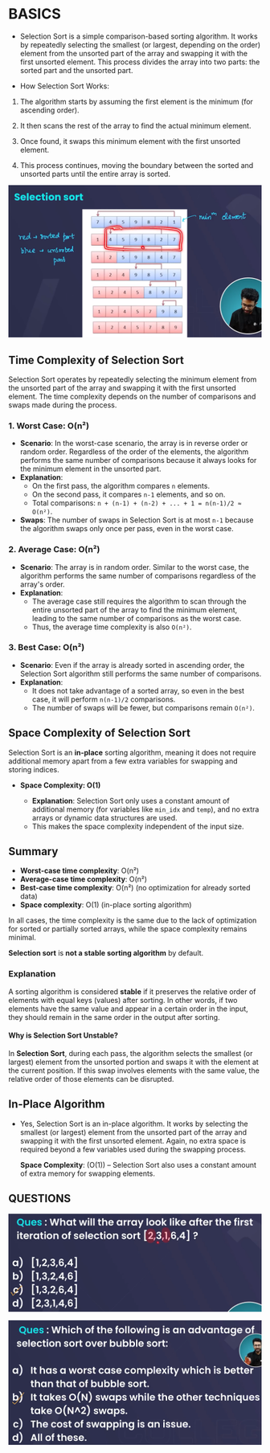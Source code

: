 # **BASICS**

- Selection Sort is a simple comparison-based sorting algorithm. It works by repeatedly selecting the smallest (or largest, depending on the order) element from the unsorted part of the array and swapping it with the first unsorted element. This process divides the array into two parts: the sorted part and the unsorted part.

- How Selection Sort Works:

1. The algorithm starts by assuming the first element is the minimum (for ascending order).

2. It then scans the rest of the array to find the actual minimum element.

3. Once found, it swaps this minimum element with the first unsorted element.

4. This process continues, moving the boundary between the sorted and unsorted parts until the entire array is sorted.

![alt text](image-14.png)

## Time Complexity of Selection Sort

Selection Sort operates by repeatedly selecting the minimum element from the unsorted part of the array and swapping it with the first unsorted element. The time complexity depends on the number of comparisons and swaps made during the process.

### 1. **Worst Case: O(n²)**

- **Scenario**: In the worst-case scenario, the array is in reverse order or random order. Regardless of the order of the elements, the algorithm performs the same number of comparisons because it always looks for the minimum element in the unsorted part.
- **Explanation**:
  - On the first pass, the algorithm compares `n` elements.
  - On the second pass, it compares `n-1` elements, and so on.
  - Total comparisons: `n + (n-1) + (n-2) + ... + 1 = n(n-1)/2 ≈ O(n²)`.
- **Swaps**: The number of swaps in Selection Sort is at most  `n-1` because the algorithm swaps only once per pass, even in the worst case.

### 2. **Average Case: O(n²)**

- **Scenario**: The array is in random order. Similar to the worst case, the algorithm performs the same number of comparisons regardless of the array's order.
- **Explanation**:
  - The average case still requires the algorithm to scan through the entire unsorted part of the array to find the minimum element, leading to the same number of comparisons as the worst case.
  - Thus, the average time complexity is also `O(n²)`.

### 3. **Best Case: O(n²)**

- **Scenario**: Even if the array is already sorted in ascending order, the Selection Sort algorithm still performs the same number of comparisons.
- **Explanation**:
  - It does not take advantage of a sorted array, so even in the best case, it will perform `n(n-1)/2` comparisons.
  - The number of swaps will be fewer, but comparisons remain `O(n²)`.

## Space Complexity of Selection Sort

Selection Sort is an **in-place** sorting algorithm, meaning it does not require additional memory apart from a few extra variables for swapping and storing indices.

- **Space Complexity: O(1)**

  - **Explanation**: Selection Sort only uses a constant amount of additional memory (for variables like `min_idx` and `temp`), and no extra arrays or dynamic data structures are used.
  - This makes the space complexity independent of the input size.

## Summary

- **Worst-case time complexity**: O(n²)
- **Average-case time complexity**: O(n²)
- **Best-case time complexity**: O(n²) (no optimization for already sorted data)
- **Space complexity**: O(1) (in-place sorting algorithm)

In all cases, the time complexity is the same due to the lack of optimization for sorted or partially sorted arrays, while the space complexity remains minimal.

**Selection sort** is **not a stable sorting algorithm** by default.

### Explanation

A sorting algorithm is considered **stable** if it preserves the relative order of elements with equal keys (values) after sorting. In other words, if two elements have the same value and appear in a certain order in the input, they should remain in the same order in the output after sorting.

#### Why is Selection Sort Unstable?

In **Selection Sort**, during each pass, the algorithm selects the smallest (or largest) element from the unsorted portion and swaps it with the element at the current position. If this swap involves elements with the same value, the relative order of those elements can be disrupted.

## **In-Place Algorithm**

- Yes, Selection Sort is an in-place algorithm. It works by selecting the smallest (or largest) element from the unsorted part of the array and swapping it with the first unsorted element. Again, no extra space is required beyond a few variables used during the swapping process.

  **Space Complexity**: \(O(1)\) – Selection Sort also uses a constant amount of extra memory for swapping elements.

## **QUESTIONS**

![alt text](image-15.png)

![alt text](image-16.png)
